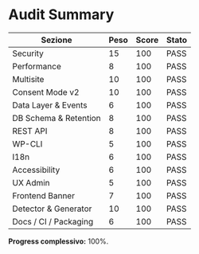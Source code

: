 # Audit Summary

| Sezione | Peso | Score | Stato |
| --- | --- | --- | --- |
| Security | 15 | 100 | PASS |
| Performance | 8 | 100 | PASS |
| Multisite | 10 | 100 | PASS |
| Consent Mode v2 | 10 | 100 | PASS |
| Data Layer & Events | 6 | 100 | PASS |
| DB Schema & Retention | 8 | 100 | PASS |
| REST API | 8 | 100 | PASS |
| WP-CLI | 5 | 100 | PASS |
| I18n | 6 | 100 | PASS |
| Accessibility | 6 | 100 | PASS |
| UX Admin | 5 | 100 | PASS |
| Frontend Banner | 7 | 100 | PASS |
| Detector & Generator | 10 | 100 | PASS |
| Docs / CI / Packaging | 6 | 100 | PASS |

**Progress complessivo:** 100%.
